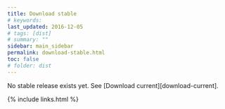 ```yaml
---
title: Download stable
# keywords:
last_updated: 2016-12-05
# tags: [dist]
# summary: ""
sidebar: main_sidebar
permalink: download-stable.html
toc: false
# folder: dist
---
```


No stable release exists yet. See [Download current][download-current].

{% include links.html %}